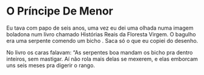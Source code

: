 # O Príncipe De Menor

Eu tava com papo de seis anos, uma vez eu dei uma olhada numa imagem boladona num livro chamado Histórias Reais da Floresta Virgem. O bagulho era uma serpente comendo um bicho . Saca só o que eu copiei do desenho.

No livro os caras falavam: “As serpentes boa mandam os bicho pra dentro inteiros, sem mastigar. Aí não rola mais delas se mexerem, e elas emborcam uns seis meses pra digerir o rango.

